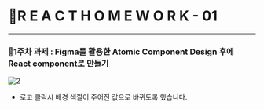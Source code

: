 # 🦁R E A C T H O M E W O R K - 01

---

### 📑1주차 과제 : Figma를 활용한 Atomic Component Design 후에 React component로 만들기

![2](https://github.com/GwonH/home-work/assets/130988491/88dcf99f-9714-49f8-a41f-486fceea625b)
- 로고 클릭시 배경 색깔이 주어진 값으로 바뀌도록 했습니다.
